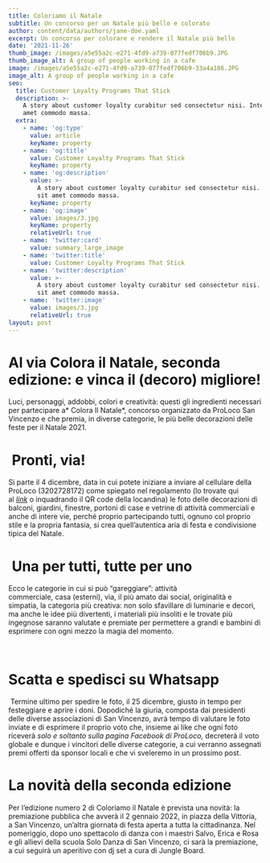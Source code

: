 ```yaml
---
title: Coloriamo il Natale
subtitle: Un concorso per un Natale più bello e colorato
author: content/data/authors/jane-doe.yaml
excerpt: Un concorso per colorare e rendere il Natale più bello
date: '2021-11-26'
thumb_image: /images/a5e55a2c-e271-4fd9-a739-077fedf706b9.JPG
thumb_image_alt: A group of people working in a cafe
image: /images/a5e55a2c-e271-4fd9-a739-077fedf706b9-33a4a186.JPG
image_alt: A group of people working in a cafe
seo:
  title: Customer Loyalty Programs That Stick
  description: >-
    A story about customer loyalty curabitur sed consectetur nisi. Integer sit
    amet commodo massa.
  extra:
    - name: 'og:type'
      value: article
      keyName: property
    - name: 'og:title'
      value: Customer Loyalty Programs That Stick
      keyName: property
    - name: 'og:description'
      value: >-
        A story about customer loyalty curabitur sed consectetur nisi. Integer
        sit amet commodo massa.
      keyName: property
    - name: 'og:image'
      value: images/3.jpg
      keyName: property
      relativeUrl: true
    - name: 'twitter:card'
      value: summary_large_image
    - name: 'twitter:title'
      value: Customer Loyalty Programs That Stick
    - name: 'twitter:description'
      value: >-
        A story about customer loyalty curabitur sed consectetur nisi. Integer
        sit amet commodo massa.
    - name: 'twitter:image'
      value: images/3.jpg
      relativeUrl: true
layout: post
---
```

# Al via Colora il Natale, seconda edizione: e vinca il (decoro) migliore!

Luci, personaggi, addobbi, colori e creatività: questi gli ingredienti necessari per partecipare a\* Colora Il Natale\*, concorso organizzato da ProLoco San Vincenzo e che premia, in diverse categorie, le più belle decorazioni delle feste per il Natale 2021. 

#  Pronti, via!

Si parte il 4 dicembre, data in cui potete iniziare a inviare al cellulare della ProLoco (3202728172) come spiegato nel regolamento (lo
trovate qui al [*link*](https://www.prolocosanvincenzo.com/coloriamoilnatale/) o inquadrando il QR code della locandina) le foto delle decorazioni di balconi, giardini, finestre, portoni di case e
vetrine di attività commerciali e anche di intere vie, perché proprio partecipando tutti, ognuno col proprio stile e la propria fantasia, si crea
quell’autentica aria di festa e condivisione tipica del Natale.

#  Una per tutti, tutte per uno

Ecco le categorie in cui si può “gareggiare”: attività commerciale, casa (esterni), via, il più amato dai social, originalità e simpatia, la categoria più
creativa: non solo sfavillare di luminarie e decori, ma anche le idee più divertenti, i materiali più insoliti e le trovate più ingegnose saranno
valutate e premiate per permettere a grandi e bambini di esprimere con ogni mezzo la magia del momento. 

 

# Scatta e spedisci su Whatsapp 

 Termine ultimo per spedire le foto, il 25 dicembre, giusto in tempo per festeggiare e aprire i doni. Dopodiché la giuria, composta dai presidenti delle diverse associazioni di San Vincenzo, avrà tempo di valutare le foto inviate e di esprimere il proprio voto che, insieme ai like che ogni
foto riceverà *solo e soltanto sulla pagina Facebook di ProLoco,* decreterà il voto globale e dunque i vincitori delle diverse categorie, a cui verranno
assegnati premi offerti da sponsor locali e che vi sveleremo in un prossimo post.

# La novità della seconda edizione 

Per l’edizione numero 2 di Coloriamo il Natale è prevista una novità: la premiazione pubblica che avverà il 2 gennaio 2022, in piazza della Vittoria, a San Vincenzo, un’altra giornata di festa aperta a tutta la cittadinanza. Nel pomeriggio, dopo uno spettacolo di danza con i maestri Salvo, Erica e Rosa e gli allievi della scuola Solo Danza di San Vincenzo, ci sarà la premiazione, a cui seguirà un aperitivo con dj set a cura di Jungle Board. 
